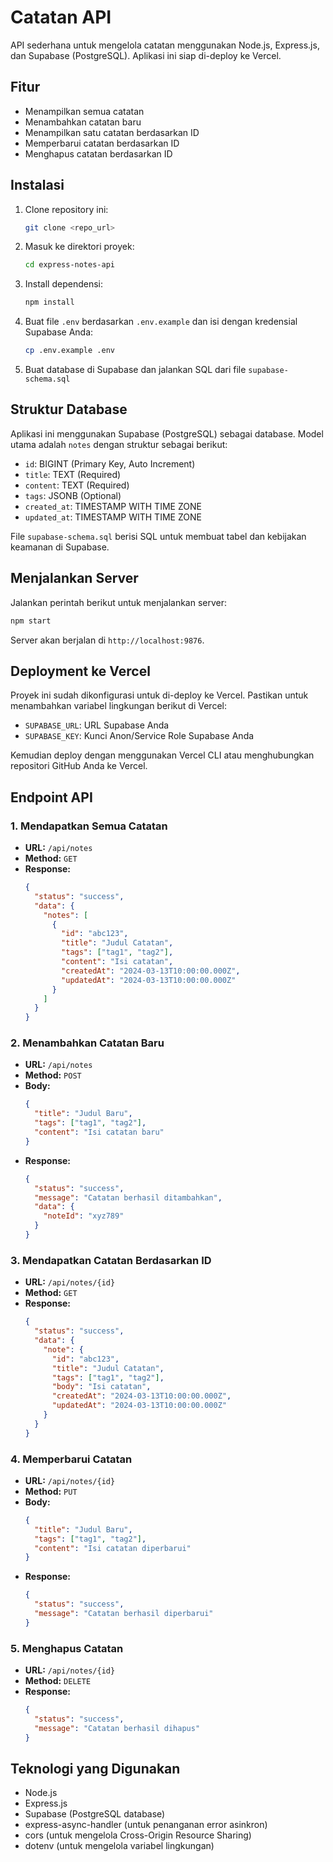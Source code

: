 # Catatan API

API sederhana untuk mengelola catatan menggunakan Node.js, Express.js, dan Supabase (PostgreSQL). Aplikasi ini siap di-deploy ke Vercel.

## Fitur
- Menampilkan semua catatan
- Menambahkan catatan baru
- Menampilkan satu catatan berdasarkan ID
- Memperbarui catatan berdasarkan ID
- Menghapus catatan berdasarkan ID

## Instalasi
1. Clone repository ini:
   ```sh
   git clone <repo_url>
   ```
2. Masuk ke direktori proyek:
   ```sh
   cd express-notes-api
   ```
3. Install dependensi:
   ```sh
   npm install
   ```
4. Buat file `.env` berdasarkan `.env.example` dan isi dengan kredensial Supabase Anda:
   ```sh
   cp .env.example .env
   ```
5. Buat database di Supabase dan jalankan SQL dari file `supabase-schema.sql`

## Struktur Database
Aplikasi ini menggunakan Supabase (PostgreSQL) sebagai database. Model utama adalah `notes` dengan struktur sebagai berikut:

- `id`: BIGINT (Primary Key, Auto Increment)
- `title`: TEXT (Required)
- `content`: TEXT (Required)
- `tags`: JSONB (Optional)
- `created_at`: TIMESTAMP WITH TIME ZONE
- `updated_at`: TIMESTAMP WITH TIME ZONE

File `supabase-schema.sql` berisi SQL untuk membuat tabel dan kebijakan keamanan di Supabase.

## Menjalankan Server
Jalankan perintah berikut untuk menjalankan server:
```sh
npm start
```
Server akan berjalan di `http://localhost:9876`.

## Deployment ke Vercel
Proyek ini sudah dikonfigurasi untuk di-deploy ke Vercel. Pastikan untuk menambahkan variabel lingkungan berikut di Vercel:

- `SUPABASE_URL`: URL Supabase Anda
- `SUPABASE_KEY`: Kunci Anon/Service Role Supabase Anda

Kemudian deploy dengan menggunakan Vercel CLI atau menghubungkan repositori GitHub Anda ke Vercel.

## Endpoint API
### 1. **Mendapatkan Semua Catatan**
   - **URL:** `/api/notes`
   - **Method:** `GET`
   - **Response:**
     ```json
     {
       "status": "success",
       "data": {
         "notes": [
           {
             "id": "abc123",
             "title": "Judul Catatan",
             "tags": ["tag1", "tag2"],
             "content": "Isi catatan",
             "createdAt": "2024-03-13T10:00:00.000Z",
             "updatedAt": "2024-03-13T10:00:00.000Z"
           }
         ]
       }
     }
     ```

### 2. **Menambahkan Catatan Baru**
   - **URL:** `/api/notes`
   - **Method:** `POST`
   - **Body:**
     ```json
     {
       "title": "Judul Baru",
       "tags": ["tag1", "tag2"],
       "content": "Isi catatan baru"
     }
     ```
   - **Response:**
     ```json
     {
       "status": "success",
       "message": "Catatan berhasil ditambahkan",
       "data": {
         "noteId": "xyz789"
       }
     }
     ```

### 3. **Mendapatkan Catatan Berdasarkan ID**
   - **URL:** `/api/notes/{id}`
   - **Method:** `GET`
   - **Response:**
     ```json
     {
       "status": "success",
       "data": {
         "note": {
           "id": "abc123",
           "title": "Judul Catatan",
           "tags": ["tag1", "tag2"],
           "body": "Isi catatan",
           "createdAt": "2024-03-13T10:00:00.000Z",
           "updatedAt": "2024-03-13T10:00:00.000Z"
         }
       }
     }
     ```

### 4. **Memperbarui Catatan**
   - **URL:** `/api/notes/{id}`
   - **Method:** `PUT`
   - **Body:**
     ```json
     {
       "title": "Judul Baru",
       "tags": ["tag1", "tag2"],
       "content": "Isi catatan diperbarui"
     }
     ```
   - **Response:**
     ```json
     {
       "status": "success",
       "message": "Catatan berhasil diperbarui"
     }
     ```

### 5. **Menghapus Catatan**
   - **URL:** `/api/notes/{id}`
   - **Method:** `DELETE`
   - **Response:**
     ```json
     {
       "status": "success",
       "message": "Catatan berhasil dihapus"
     }
     ```

## Teknologi yang Digunakan
- Node.js
- Express.js
- Supabase (PostgreSQL database)
- express-async-handler (untuk penanganan error asinkron)
- cors (untuk mengelola Cross-Origin Resource Sharing)
- dotenv (untuk mengelola variabel lingkungan)
